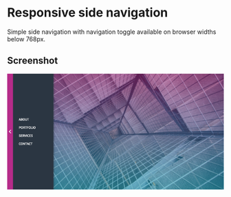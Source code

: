 # Responsive side navigation

Simple side navigation with navigation toggle available on browser widths
below 768px.


## Screenshot

<img src="image/screenshot/screenshot-750x400.png" alt="" style="margin: 0 auto; max-width: 100%;" />
